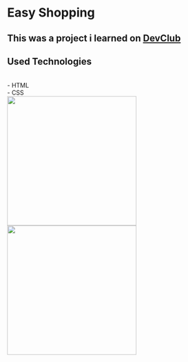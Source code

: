 <h1>Easy Shopping</h1>

<h2>This was a project i learned on <a href="https://www.rodolfomori.com.br">DevClub</a><h2>
  <h2>Used Technologies</h2><br>
  - HTML<br>
  - CSS
  <div display="inline">
  <img src="https://github.com/Leonardodeholanda/easy-shop-project/blob/master/assets/img-pc.png?raw=true" height="300px"/>
  <img src="https://github.com/Leonardodeholanda/easy-shop-project/blob/master/assets/img-mobile.png?raw=true" height="300px"/>
  </div>
